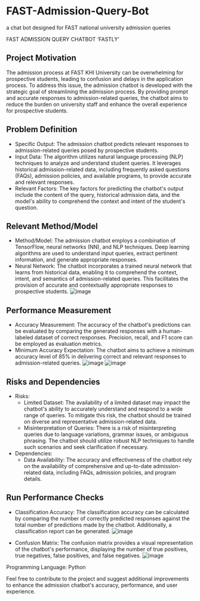# FAST-Admission-Query-Bot
a chat bot designed for FAST national university admission queries

FAST ADMISSION QUERY CHATBOT ‘FASTLY’

## Project Motivation
The admission process at FAST KHI University can be overwhelming for prospective students, leading to confusion and delays in the application process. To address this issue, the admission chatbot is developed with the strategic goal of streamlining the admission process. By providing prompt and accurate responses to admission-related queries, the chatbot aims to reduce the burden on university staff and enhance the overall experience for prospective students.

## Problem Definition
- Specific Output: The admission chatbot predicts relevant responses to admission-related queries posed by prospective students.
- Input Data: The algorithm utilizes natural language processing (NLP) techniques to analyze and understand student queries. It leverages historical admission-related data, including frequently asked questions (FAQs), admission policies, and available programs, to provide accurate and relevant responses.
- Relevant Factors: The key factors for predicting the chatbot's output include the content of the query, historical admission data, and the model's ability to comprehend the context and intent of the student's question.

## Relevant Method/Model
- Method/Model: The admission chatbot employs a combination of TensorFlow, neural networks (NN), and NLP techniques. Deep learning algorithms are used to understand input queries, extract pertinent information, and generate appropriate responses.
- Neural Network: The chatbot incorporates a trained neural network that learns from historical data, enabling it to comprehend the context, intent, and semantics of admission-related queries. This facilitates the provision of accurate and contextually appropriate responses to prospective students.
 ![image](https://github.com/Murad-pitafi/FAST-Admission-Query-Bot/assets/87450783/e0197f7b-d32c-47cd-8ab0-719fcc436281)
 

## Performance Measurement
- Accuracy Measurement: The accuracy of the chatbot's predictions can be evaluated by comparing the generated responses with a human-labeled dataset of correct responses. Precision, recall, and F1 score can be employed as evaluation metrics.
- Minimum Accuracy Expectation: The chatbot aims to achieve a minimum accuracy level of 85% in delivering correct and relevant responses to admission-related queries.
![image](https://github.com/Murad-pitafi/FAST-Admission-Query-Bot/assets/87450783/eba96cd4-2e43-431c-b11a-b75229b23483)
![image](https://github.com/Murad-pitafi/FAST-Admission-Query-Bot/assets/87450783/47cd8c91-e5f1-4006-a88c-5f788a033139)


## Risks and Dependencies
- Risks:
  - Limited Dataset: The availability of a limited dataset may impact the chatbot's ability to accurately understand and respond to a wide range of queries. To mitigate this risk, the chatbot should be trained on diverse and representative admission-related data.
  - Misinterpretation of Queries: There is a risk of misinterpreting queries due to language variations, grammar issues, or ambiguous phrasing. The chatbot should utilize robust NLP techniques to handle such scenarios and seek clarification if necessary.
- Dependencies:
  - Data Availability: The accuracy and effectiveness of the chatbot rely on the availability of comprehensive and up-to-date admission-related data, including FAQs, admission policies, and program details.

## Run Performance Checks
- Classification Accuracy: The classification accuracy can be calculated by comparing the number of correctly predicted responses against the total number of predictions made by the chatbot. Additionally, a classification report can be generated.
![image](https://github.com/Murad-pitafi/FAST-Admission-Query-Bot/assets/87450783/f0d189d9-1f2e-4ceb-8a50-dde86576ef8b)
  
- Confusion Matrix: The confusion matrix provides a visual representation of the chatbot's performance, displaying the number of true positives, true negatives, false positives, and false negatives.
![image](https://github.com/Murad-pitafi/FAST-Admission-Query-Bot/assets/87450783/9997164a-7cbb-4d62-b934-22d4108556f0)


Programming Language: Python

Feel free to contribute to the project and suggest additional improvements to enhance the admission chatbot's accuracy, performance, and user experience.
